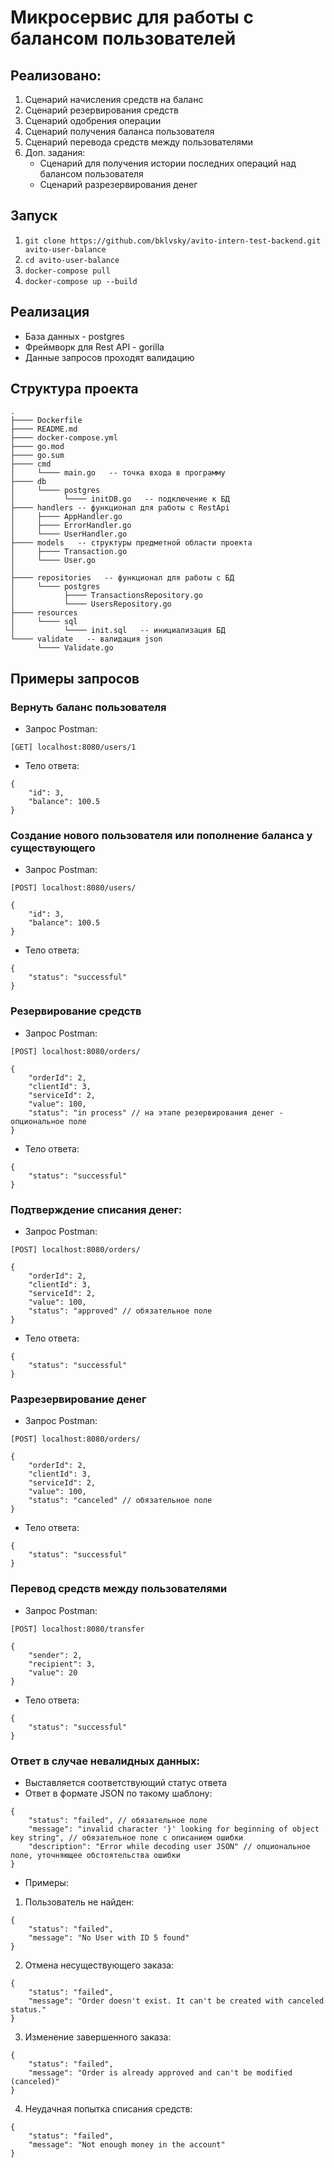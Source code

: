 # Микросервис для работы с балансом пользователей
## Реализовано:
1. Сценарий начисления средств на баланс
2. Сценарий резервирования средств
3. Сценарий одобрения операции
4. Сценарий получения баланса пользователя
5. Сценарий перевода средств между пользователями
6. Доп. задания:
    - Сценарий для получения истории последних операций над балансом пользователя
    - Сценарий разрезервирования денег

## Запуск
1. `git clone https://github.com/bklvsky/avito-intern-test-backend.git avito-user-balance`
2. `cd avito-user-balance`
3. `docker-compose pull`  
3. `docker-compose up --build`  

## Реализация
- База данных - postgres
- Фреймворк для Rest API - gorilla
- Данные запросов проходят валидацию

## Структура проекта
```
.
├──── Dockerfile  
├──── README.md  
├──── docker-compose.yml  
├──── go.mod  
├──── go.sum  
├──── cmd  
│     └──── main.go   -- точка входа в программу  
├──── db  
│     └──── postgres  
│           └──── initDB.go   -- подключение к БД  
├──── handlers -- функционал для работы с RestApi  
│     ├──── AppHandler.go  
│     ├──── ErrorHandler.go  
│     └──── UserHandler.go  
├──── models   -- структуры предметной области проекта  
│     ├──── Transaction.go  
│     └──── User.go  
│
├──── repositories   -- функционал для работы с БД  
│     └──── postgres  
│           ├──── TransactionsRepository.go  
│           └──── UsersRepository.go  
├──── resources  
│     └──── sql  
│           └──── init.sql   -- инициализация БД  
└──── validate   -- валидация json  
      └──── Validate.go  
```

## Примеры запросов
### Вернуть баланс пользователя
- Запрос Postman:

```
[GET] localhost:8080/users/1  
```
- Тело ответа:  
```
{
    "id": 3,
    "balance": 100.5
}
```

### Создание нового пользователя или пополнение баланса у существующего
- Запрос Postman:
```
[POST] localhost:8080/users/
```
```
{
    "id": 3,
    "balance": 100.5
}
```
- Тело ответа:  
```
{
    "status": "successful"
}
```
### Резервирование средств

- Запрос Postman:
```
[POST] localhost:8080/orders/
```
```
{
    "orderId": 2,
    "clientId": 3,
    "serviceId": 2,
    "value": 100,
    "status": "in process" // на этапе резервирования денег - опциональное поле
}
```
- Тело ответа:
```
{
    "status": "successful"
}
```
### Подтверждение списания денег:
- Запрос Postman:
```
[POST] localhost:8080/orders/
```
```
{
    "orderId": 2,
    "clientId": 3,
    "serviceId": 2,
    "value": 100,
    "status": "approved" // обязательное поле
}
```
- Тело ответа:  
```
{
    "status": "successful"
}
```
### Разрезервирование денег
- Запрос Postman:
```
[POST] localhost:8080/orders/
```
```
{
    "orderId": 2,
    "clientId": 3,
    "serviceId": 2,
    "value": 100,
    "status": "canceled" // обязательное поле
}
```
- Тело ответа:  
```
{
    "status": "successful"
}
```
### Перевод средств между пользователями
- Запрос Postman:
```
[POST] localhost:8080/transfer
```
```
{
    "sender": 2,
    "recipient": 3,
    "value": 20
}
```
- Тело ответа:  
```
{
    "status": "successful"
}
```

### Ответ в случае невалидных данных:
- Выставляется соответствующий статус ответа
- Ответ в формате JSON по такому шаблону:
```
{
    "status": "failed", // обязательное поле
    "message": "invalid character '}' looking for beginning of object key string", // обязательное поле с описанием ошибки
    "description": "Error while decoding user JSON" // опциональное поле, уточняющее обстоятельства ошибки
}
```
- Примеры:
1. Пользователь не найден:
```
{
    "status": "failed",
    "message": "No User with ID 5 found"
}
```
2. Отмена несуществующего заказа:
```
{
    "status": "failed",
    "message": "Order doesn't exist. It can't be created with canceled status."
}
```
3. Изменение завершенного заказа:
```
{
    "status": "failed",
    "message": "Order is already approved and can't be modified (canceled)"
}
```
4. Неудачная попытка списания средств:
```
{
    "status": "failed",
    "message": "Not enough money in the account"
}
```
